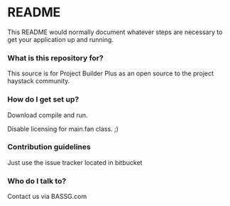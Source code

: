 # README #

This README would normally document whatever steps are necessary to get your application up and running.

### What is this repository for? ###
This source is for Project Builder Plus as an open source to the project haystack community.




### How do I get set up? ###

Download compile and run.

Disable licensing for main.fan class. ;)

### Contribution guidelines ###

Just use the issue tracker located in bitbucket

### Who do I talk to? ###

Contact us via BASSG.com